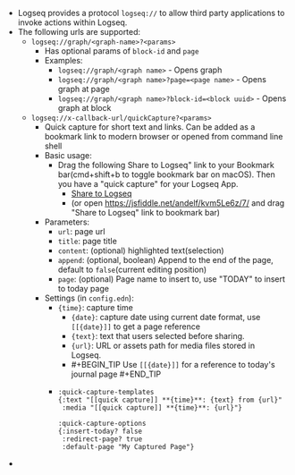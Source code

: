 - Logseq provides a protocol `logseq://` to allow third party applications to invoke actions within Logseq.
- The following urls are supported:
	- `logseq://graph/<graph-name>?<params>`
		- Has optional params of `block-id` and `page`
		- Examples:
			- `logseq://graph/<graph name>` - Opens graph
			- `logseq://graph/<graph name>?page=<page name>` - Opens graph at page
			- `logseq://graph/<graph name>?block-id=<block uuid>` - Opens graph at block
	- `logseq://x-callback-url/quickCapture?<params>`
		- Quick capture for short text and links. Can be added as a bookmark link to modern browser or opened from command line shell
		- Basic usage:
			- Drag the following Share to Logseq" link to your Bookmark bar(cmd+shift+b to toggle bookmark bar on macOS). Then you have a "quick capture" for your Logseq App.
				- <a href="javascript:var d=document,w=window,f='logseq://x-callback-url/quickCapture',l=d.location,e=encodeURIComponent,p='?url=%27+e(l.href)+%27&title=%27+e(d.title)+%27&content=%27+e(w.getSelection?w.getSelection().toString():d.getSelection?d.getSelection():d.selection.createRange().text)+%27&x-source=bm%27;a=function(){l.href=f+p};if(/Firefox/.test(navigator.userAgent))setTimeout(a,0);else{a()}void(0)">Share to Logseq</a>
				- (or open https://jsfiddle.net/andelf/kvm5Le6z/7/ and drag "Share to Logseq" link to bookmark bar)
		- Parameters:
			- `url`: page url
			- `title`: page title
			- `content`: (optional) highlighted text(selection)
			- `append`: (optional, boolean) Append to the end of the page, default to `false`(current editing position)
			- `page`:    (optional) Page name to insert to, use "TODAY" to insert to today page
		- Settings (in `config.edn`):
			- `{time}`: capture time
				- `{date}`: capture date using current date format, use `[[{date}]]` to get a page reference
				- `{text}`: text that users selected before sharing.
				- `{url}`: URL or assets path for media files stored in Logseq.
				- #+BEGIN_TIP
				  Use `[[{date}]]` for a reference to today's journal page
				  #+END_TIP
			- ```edn
			  :quick-capture-templates
			  {:text "[[quick capture]] **{time}**: {text} from {url}"
			   :media "[[quick capture]] **{time}**: {url}"}
			  
			  :quick-capture-options
			  {:insert-today? false
			   :redirect-page? true
			   :default-page "My Captured Page"}
			  ```
-